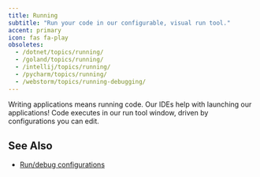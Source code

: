 ```yaml
---
title: Running
subtitle: "Run your code in our configurable, visual run tool."
accent: primary
icon: fas fa-play
obsoletes:
  - /dotnet/topics/running/
  - /goland/topics/running/
  - /intellij/topics/running/
  - /pycharm/topics/running/
  - /webstorm/topics/running-debugging/
---
```


Writing applications means running code. Our IDEs help with launching our applications!
Code executes in our run tool window, driven by configurations you can edit.

## See Also

- [Run/debug configurations](https://www.jetbrains.com/help/idea/run-debug-configuration.html)
